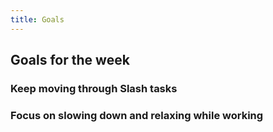 ```yaml
---
title: Goals
---
```


## Goals for the week
### Keep moving through Slash tasks
### Focus on slowing down and relaxing while working
